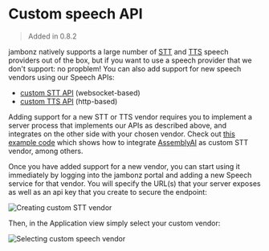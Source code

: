 # Custom speech API
> Added in 0.8.2

jambonz natively supports a large number of [STT](/docs/webhooks/recognizer) and [TTS](/docs/webhooks/say) speech providers out of the box, but if you want to use a speech provider that we don't support: no propblem! You can also add support for new speech vendors using our Speech APIs:

- [custom STT API](/docs/supporting-articles/custom-speech-stt) (websocket-based)
- [custom TTS API](/docs/supporting-articles/custom-speech-tts) (http-based)

Adding support for a new STT or TTS vendor requires you to implement a server process that implements our APIs as described above, and integrates on the other side with your chosen vendor.  Check out [this example code](https://github.com/jambonz/custom-speech-example) which shows how to integrate [AssemblyAI](https://www.assemblyai.com/) as custom STT vendor, among others.

Once you have added support for a new vendor, you can start using it immediately by logging into the jambonz portal and adding a new Speech service for that vendor.  You will specify the URL(s) that your server exposes as well as an api key that you create to secure the endpoint:

![Creating custom STT vendor](/images/creating-custom-stt-vendor.png)

Then, in the Application view simply select your custom vendor:

![Selecting custom speech vendor](/images/using-custom-speech.png)
